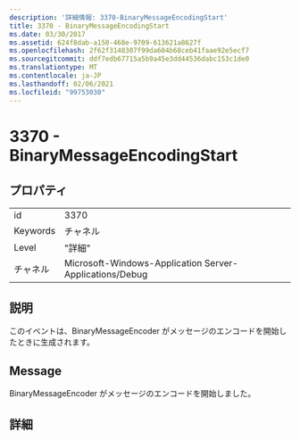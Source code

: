 ```yaml
---
description: '詳細情報: 3370-BinaryMessageEncodingStart'
title: 3370 - BinaryMessageEncodingStart
ms.date: 03/30/2017
ms.assetid: 624f8dab-a150-468e-9709-613621a8627f
ms.openlocfilehash: 2f62f3148307f99da604b68ceb41faae92e5ecf7
ms.sourcegitcommit: ddf7edb67715a5b9a45e3dd44536dabc153c1de0
ms.translationtype: MT
ms.contentlocale: ja-JP
ms.lasthandoff: 02/06/2021
ms.locfileid: "99753030"
---
```

# <a name="3370---binarymessageencodingstart"></a>3370 - BinaryMessageEncodingStart

## <a name="properties"></a>プロパティ  
  
|||  
|-|-|  
|id|3370|  
|Keywords|チャネル|  
|Level|"詳細"|  
|チャネル|Microsoft-Windows-Application Server-Applications/Debug|  
  
## <a name="description"></a>説明  

 このイベントは、BinaryMessageEncoder がメッセージのエンコードを開始したときに生成されます。  
  
## <a name="message"></a>Message  

 BinaryMessageEncoder がメッセージのエンコードを開始しました。  
  
## <a name="details"></a>詳細

